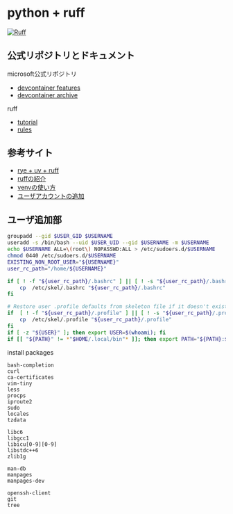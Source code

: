 # python + ruff

[![Ruff](https://img.shields.io/endpoint?url=https://raw.githubusercontent.com/astral-sh/ruff/main/assets/badge/v2.json)](https://github.com/astral-sh/ruff)

## 公式リポジトリとドキュメント

microsoft公式リポジトリ
- [devcontainer features][devcontainers_common_utils]
- [devcontainer archive][vscode_dev_containers]

ruff
- [tutorial][ruff_tutorial]
- [rules][ruff_rules]
<!-- ////////////////////////////////////////////////////////////////////////////////////////// -->

## 参考サイト

- [rye + uv + ruff][rye_ruff]
- [ruffの紹介][introduction_ruff]
- [venvの使い方][how_to_use_venv]
- [ユーザアカウントの追加][adding_user_accounts]

<!-- ////////////////////////////////////////////////////////////////////////////////////////// -->

## ユーザ追加部

```sh
groupadd --gid $USER_GID $USERNAME
useradd -s /bin/bash --uid $USER_UID --gid $USERNAME -m $USERNAME
echo $USERNAME ALL=\(root\) NOPASSWD:ALL > /etc/sudoers.d/$USERNAME
chmod 0440 /etc/sudoers.d/$USERNAME
EXISTING_NON_ROOT_USER="${USERNAME}"
user_rc_path="/home/${USERNAME}"

if [ ! -f "${user_rc_path}/.bashrc" ] || [ ! -s "${user_rc_path}/.bashrc" ] ; then
    cp  /etc/skel/.bashrc "${user_rc_path}/.bashrc"
fi

# Restore user .profile defaults from skeleton file if it doesn't exist or is empty
if  [ ! -f "${user_rc_path}/.profile" ] || [ ! -s "${user_rc_path}/.profile" ] ; then
    cp  /etc/skel/.profile "${user_rc_path}/.profile"
fi
if [ -z "${USER}" ]; then export USER=$(whoami); fi
if [[ "${PATH}" != *"$HOME/.local/bin"* ]]; then export PATH="${PATH}:$HOME/.local/bin"; fi
```

install packages
```{.line-numbers}
bash-completion
curl
ca-certificates
vim-tiny
less
procps
iproute2
sudo
locales
tzdata

libc6
libgcc1
libicu[0-9][0-9]
libstdc++6
zlib1g

man-db
manpages
manpages-dev

openssh-client
git
tree
```

[devcontainers_common_utils]: https://github.com/devcontainers/features/tree/main/src/common-utils
[vscode_dev_containers]: https://github.com/microsoft/vscode-dev-containers
[ruff_tutorial]: https://docs.astral.sh/ruff/tutorial/
[ruff_rules]: https://docs.astral.sh/ruff/rules/
[rye_ruff]: https://zenn.dev/dena/articles/rye_python_in_devcontainer
[introduction_ruff]: https://gihyo.jp/article/2023/03/monthly-python-2303
[how_to_use_venv]: https://qiita.com/shun_sakamoto/items/7944d0ac4d30edf91fde
[adding_user_accounts]: https://qiita.com/Spritaro/items/602118d946a4383bd2bb

[robust_python]: https://www.oreilly.co.jp/books/9784814400171/
[pydantic_docs]: https://docs.pydantic.dev/latest/
